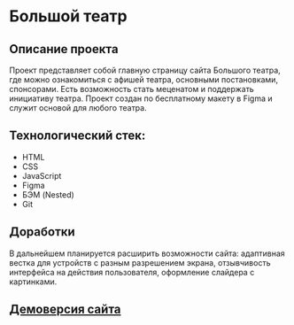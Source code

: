 # Большой театр
## Описание проекта
Проект представляет собой главную страницу сайта Большого театра, где можно ознакомиться с афишей театра, основными постановками, спонсорами. Есть возможность стать меценатом и поддержать инициативу театра. Проект создан по бесплатному макету в Figma и служит основой для любого театра.
## Технологический стек:
* HTML
* CSS
* JavaScript
* Figma
* БЭМ (Nested)
* Git
## Доработки
В дальнейшем планируется расширить возможности сайта: адаптивная вестка для устройств с разным разрешением экрана, отзывчивость интерфейса на действия пользователя, оформление слайдера с картинками.

## [Демоверсия сайта](https://anastasiyaesakova.github.io/theatre/index.html)


